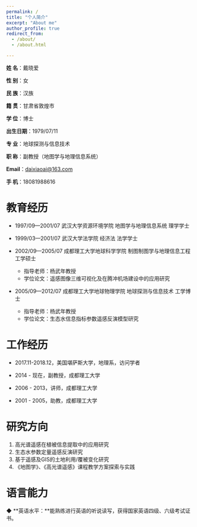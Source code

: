 ```yaml
---
permalink: /
title: "个人简介"
excerpt: "About me"
author_profile: true
redirect_from: 
  - /about/
  - /about.html

---
```


**姓   名**：戴晓爱

**性   别**：女

**民   族**：汉族

**籍   贯**：甘肃省敦煌市   

**学   位**：博士

**出生日期**：1979/07/11  

**专   业**：地球探测与信息技术

**职   称**：副教授（地图学与地理信息系统）

**Email**：daixiaoai@163.com

**手   机**：18081988616

教育经历
======

- 1997/09—2001/07 武汉大学资源环境学院 地图学与地理信息系统 理学学士

- 1999/03—2001/07 武汉大学法学院 经济法 法学学士

- 2002/09—2005/07 成都理工大学地球科学学院 制图制图学与地理信息工程  工学硕士
  - 指导老师：杨武年教授
  - 学位论文：遥感图像三维可视化及在腾冲机场建设中的应用研究

- 2005/09—2012/07 成都理工大学地球物理学院 地球探测与信息技术  工学博士
  - 指导老师：杨武年教授
  - 学位论文：生态水信息指标参数遥感反演模型研究

**工作经历**
======

- 2017.11-2018.12，美国堪萨斯大学，地理系，访问学者

- 2014 - 现在，副教授，成都理工大学

- 2006 - 2013，讲师，成都理工大学

- 2001 - 2005，助教，成都理工大学

研究方向
======

1. 高光谱遥感在植被信息提取中的应用研究
2. 生态水参数定量遥感反演研究
3. 基于遥感及GIS的土地利用/覆被变化研究
4. 《地图学》、《高光谱遥感》课程教学方案探索与实践

**语言能力**
======

**◆**	**英语水平：**能熟练进行英语的听说读写，获得国家英语四级、六级考试证书。

